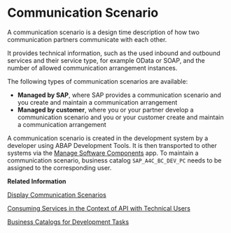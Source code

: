 <!-- loio7ea7276c89a644d9867bf0f8627aed67 -->

# Communication Scenario

A communication scenario is a design time description of how two communication partners communicate with each other.

It provides technical information, such as the used inbound and outbound services and their service type, for example OData or SOAP, and the number of allowed communication arrangement instances.

The following types of communication scenarios are available:

-   **Managed by SAP**, where SAP provides a communication scenario and you create and maintain a communication arrangement
-   **Managed by customer**, where you or your partner develop a communication scenario and you or your customer create and maintain a communication arrangement

A communication scenario is created in the development system by a developer using ABAP Development Tools. It is then transported to other systems via the [Manage Software Components](../50-administration-and-ops/manage-software-components-3dcf76a.md) app. To maintain a communication scenario, business catalog `SAP_A4C_BC_DEV_PC` needs to be assigned to the corresponding user.

**Related Information**  


[Display Communication Scenarios](../50-administration-and-ops/display-communication-scenarios-baa798b.md "You can use this app to get an overview of available communication scenarios.")

[Consuming Services in the Context of API with Technical Users](https://help.sap.com/viewer/5371047f1273405bb46725a417f95433/Cloud/en-US/54886e183a3a40cbae912cf3b09dc46a.html)

[Business Catalogs for Development Tasks](../50-administration-and-ops/business-catalogs-for-development-tasks-a9f4278.md "Get an overview of available business role catalogs and their restrictions.")

